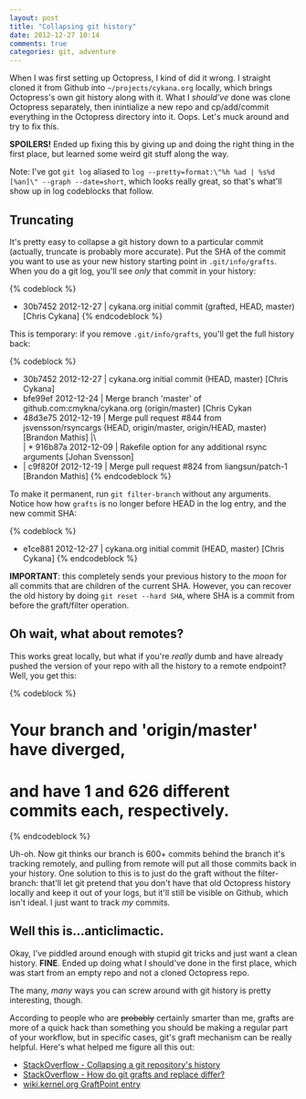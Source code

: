 ```yaml
---
layout: post
title: "Collapsing git history"
date: 2012-12-27 10:14
comments: true
categories: git, adventure
---
```

When I was first setting up Octopress, I kind of did it wrong. I straight cloned it from Github into `~/projects/cykana.org` locally, which brings Octopress's own git history along with it. What I _should've_ done was clone Octopress separately, then inintialize a new repo and cp/add/commit everything in the Octopress directory into it. Oops. Let's muck around and try to fix this.

**SPOILERS!** Ended up fixing this by giving up and doing the right thing in the first place, but learned some weird git stuff along the way.

Note: I've got `git log` aliased to `log --pretty=format:\"%h %ad | %s%d [%an]\" --graph --date=short`, which looks really great, so that's what'll show up in log codeblocks that follow.

<!-- more -->

## Truncating

It's pretty easy to collapse a git history down to a particular commit (actually, truncate is probably more accurate). Put the SHA of the commit you want to use as your new history starting point in `.git/info/grafts`. When you do a git log, you'll see _only_ that commit in your history:

{% codeblock %}
* 30b7452 2012-12-27 | cykana.org initial commit (grafted, HEAD, master) [Chris Cykana]
{% endcodeblock %}

This is temporary: if you remove `.git/info/grafts`, you'll get the full history back:

{% codeblock %}
* 30b7452 2012-12-27 | cykana.org initial commit (HEAD, master) [Chris Cykana]
* bfe99ef 2012-12-24 | Merge branch 'master' of github.com:cmykna/cykana.org (origin/master) [Chris Cykan
*   48d3e75 2012-12-19 | Merge pull request #844 from jsvensson/rsyncargs (HEAD, origin/master, origin/HEAD, master) [Brandon Mathis]
|\  
| * 916b87a 2012-12-09 | Rakefile option for any additional rsync arguments [Johan Svensson]
* |   c9f820f 2012-12-19 | Merge pull request #824 from liangsun/patch-1 [Brandon Mathis]
{% endcodeblock %}

To make it permanent, run `git filter-branch` without any arguments. Notice how how `grafts` is no longer before HEAD in the log entry, and the new commit SHA:

{% codeblock %}
* e1ce881 2012-12-27 | cykana.org initial commit (HEAD, master) [Chris Cykana]
{% endcodeblock %}

__IMPORTANT__: this completely sends your previous history to the _moon_ for all commits that are children of the current SHA. However, you can recover the old history by doing `git reset --hard SHA`, where SHA is a commit from before the graft/filter operation.

## Oh wait, what about remotes?

This works great locally, but what if you're _really_ dumb and have already pushed the version of your repo with all the history to a remote endpoint? Well, you get this:

{% codeblock %}
# Your branch and 'origin/master' have diverged,
# and have 1 and 626 different commits each, respectively.
{% endcodeblock %}

Uh-oh. Now git thinks our branch is 600+ commits behind the branch it's tracking remotely, and pulling from remote will put all those commits back in your history. One solution to this is to just do the graft without the filter-branch: that'll let git pretend that you don't have that old Octopress history locally and keep it out of your logs, but it'll still be visible on Github, which isn't ideal. I just want to track _my_ commits.

## Well this is...anticlimactic.

Okay, I've piddled around enough with stupid git tricks and just want a clean history. __FINE__. Ended up doing what I should've done in the first place, which was start from an empty repo and not a cloned Octopress repo.

The many, *many* ways you can screw around with git history is pretty interesting, though.

According to people who are ~~probably~~ certainly smarter than me, grafts are more of a quick hack than something you should be making a regular part of your workflow, but in specific cases, git's graft mechanism can be really helpful. Here's what helped me figure all this out:

* [StackOverflow - Collapsing a git repository's history](http://stackoverflow.com/a/475931)
* [StackOverflow - How do git grafts and replace differ?](http://stackoverflow.com/a/6802005)
* [wiki.kernel.org GraftPoint entry](https://git.wiki.kernel.org/index.php/GraftPoint)